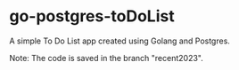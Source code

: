 # go-postgres-toDoList
A simple To Do List app created using Golang and Postgres.

Note: The code is saved in the branch "recent2023".
